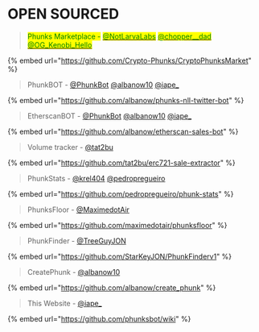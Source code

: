 # OPEN SOURCED

> <mark style="color:green;">Phunks Marketplace -</mark> [<mark style="color:green;">@NotLarvaLabs</mark>](https://twitter.com/NotLarvaLabs) <mark style="color:green;"></mark> [<mark style="color:green;">@chopper\_\_dad</mark>](https://twitter.com/chopper\_\_dad) <mark style="color:green;"></mark> [<mark style="color:green;">@OG\_Kenobi\_Hello</mark>](https://twitter.com/OG\_Kenobi\_Hello)<mark style="color:green;"></mark>

{% embed url="https://github.com/Crypto-Phunks/CryptoPhunksMarket" %}

> PhunkBOT - [@PhunkBot](https://twitter.com/PhunkBot) [@albanow10](https://twitter.com/albanow10) [@iape\_](https://twitter.com/iape\_)

{% embed url="https://github.com/albanow/phunks-nll-twitter-bot" %}

> EtherscanBOT - [@PhunkBot](https://twitter.com/PhunkBot) [@albanow10](https://twitter.com/albanow10) [@iape\_](https://twitter.com/iape\_)

{% embed url="https://github.com/albanow/etherscan-sales-bot" %}

> Volume tracker - [@tat2bu](https://twitter.com/tat2bu)

{% embed url="https://github.com/tat2bu/erc721-sale-extractor" %}

> PhunkStats - [@krel404](https://twitter.com/krel404) [@pedropregueiro](https://twitter.com/pedropregueiro)

{% embed url="https://github.com/pedropregueiro/phunk-stats" %}

> PhunksFloor - [@MaximedotAir](https://twitter.com/MaximedotAir)

{% embed url="https://github.com/maximedotair/phunksfloor" %}

> PhunkFinder - [@TreeGuyJON](https://twitter.com/TreeGuyJON)

{% embed url="https://github.com/StarKeyJON/PhunkFinderv1" %}

> CreatePhunk - [@albanow10](https://twitter.com/albanow10)&#x20;

{% embed url="https://github.com/albanow/create_phunk" %}

> This Website - [@iape\_](https://twitter.com/iape\_)

{% embed url="https://github.com/phunksbot/wiki" %}
